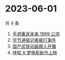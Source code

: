 # 2023-06-01

共 4 条

<!-- BEGIN -->
<!-- 最后更新时间 Thu Jun 01 2023 11:26:13 GMT+0800 (China Standard Time) -->

1. [手游重返未来 1999 公测](https://www.zhihu.com/search?q=%E6%89%8B%E6%B8%B8%E9%87%8D%E8%BF%94%E6%9C%AA%E6%9D%A5%201999%20%E5%85%AC%E6%B5%8B)
1. [毕节通报记者被打事件](https://www.zhihu.com/search?q=%E6%AF%95%E8%8A%82%E9%80%9A%E6%8A%A5%E8%AE%B0%E8%80%85%E8%A2%AB%E6%89%93%E4%BA%8B%E4%BB%B6)
1. [国产武侠动画镖人开播](https://www.zhihu.com/search?q=%E5%9B%BD%E4%BA%A7%E6%AD%A6%E4%BE%A0%E5%8A%A8%E7%94%BB%E9%95%96%E4%BA%BA%E5%BC%80%E6%92%AD)
1. [哆啦 A 梦电影新作上映](https://www.zhihu.com/search?q=%E5%93%86%E5%95%A6%20A%20%E6%A2%A6%E7%94%B5%E5%BD%B1%E6%96%B0%E4%BD%9C%E4%B8%8A%E6%98%A0)

<!-- END -->
